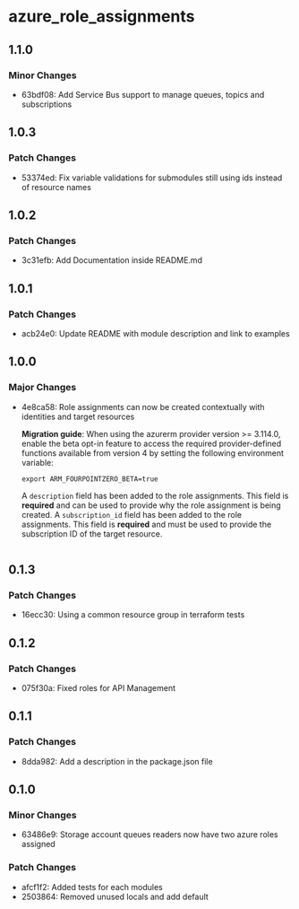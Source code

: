 # azure_role_assignments

## 1.1.0

### Minor Changes

- 63bdf08: Add Service Bus support to manage queues, topics and subscriptions

## 1.0.3

### Patch Changes

- 53374ed: Fix variable validations for submodules still using ids instead of resource names

## 1.0.2

### Patch Changes

- 3c31efb: Add Documentation inside README.md

## 1.0.1

### Patch Changes

- acb24e0: Update README with module description and link to examples

## 1.0.0

### Major Changes

- 4e8ca58: Role assignments can now be created contextually with identities and target resources

  **Migration guide**:
  When using the azurerm provider version >= 3.114.0, enable the beta opt-in feature to access the required provider-defined functions available from version 4 by setting the following environment variable:

  ```
  export ARM_FOURPOINTZERO_BETA=true
  ```

  A `description` field has been added to the role assignments. This field is **required** and can be used to provide why the role assignment is being created.
  A `subscription_id` field has been added to the role assignments. This field is **required** and must be used to provide the subscription ID of the target resource.

  ```

  ```

## 0.1.3

### Patch Changes

- 16ecc30: Using a common resource group in terraform tests

## 0.1.2

### Patch Changes

- 075f30a: Fixed roles for API Management

## 0.1.1

### Patch Changes

- 8dda982: Add a description in the package.json file

## 0.1.0

### Minor Changes

- 63486e9: Storage account queues readers now have two azure roles assigned

### Patch Changes

- afcf1f2: Added tests for each modules
- 2503864: Removed unused locals and add default
